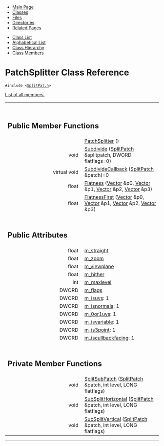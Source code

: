 <div class="tabs">

- [Main Page](index.md)
- <span id="current">[Classes](annotated.md)</span>
- [Files](files.md)
- [Directories](dirs.md)
- [Related Pages](pages.md)

</div>

<div class="tabs">

- [Class List](annotated.md)
- [Alphabetical List](classes.md)
- [Class Hierarchy](hierarchy.md)
- [Class Members](functions.md)

</div>

# PatchSplitter Class Reference

`#include <`<a href="SplitPat_8h-source.md" class="el"><code>SplitPat.h</code></a>`>`

[List of all members.](classPatchSplitter-members.md)

<table data-border="0" data-cellpadding="0" data-cellspacing="0">
<colgroup>
<col style="width: 50%" />
<col style="width: 50%" />
</colgroup>
<tbody>
<tr>
<td></td>
<td></td>
</tr>
<tr>
<td colspan="2"><br />
&#10;<h2 id="public-member-functions">Public Member Functions</h2></td>
</tr>
<tr>
<td class="memItemLeft" style="text-align: right;" data-nowrap="" data-valign="top"> </td>
<td class="memItemRight" data-valign="bottom"><a href="classPatchSplitter.md#1b64976b869f866a0faf14e39e8e7388" class="el">PatchSplitter</a> ()</td>
</tr>
<tr>
<td class="memItemLeft" style="text-align: right;" data-nowrap="" data-valign="top">void </td>
<td class="memItemRight" data-valign="bottom"><a href="classPatchSplitter.md#493aa5fc7bb3e46ce2a777ad4f8785a9" class="el">Subdivide</a> (<a href="classSplitPatch.md" class="el">SplitPatch</a> &amp;splitpatch, DWORD flatflags=0)</td>
</tr>
<tr>
<td class="memItemLeft" style="text-align: right;" data-nowrap="" data-valign="top">virtual void </td>
<td class="memItemRight" data-valign="bottom"><a href="classPatchSplitter.md#54c1600489bf313c42a418e2ca89f70e" class="el">SubdivideCallback</a> (<a href="classSplitPatch.md" class="el">SplitPatch</a> &amp;patch)=0</td>
</tr>
<tr>
<td class="memItemLeft" style="text-align: right;" data-nowrap="" data-valign="top">float </td>
<td class="memItemRight" data-valign="bottom"><a href="classPatchSplitter.md#0b203d8925442c330e6d5c89ee0a5eee" class="el">Flatness</a> (<a href="classVector.md" class="el">Vector</a> &amp;p0, <a href="classVector.md" class="el">Vector</a> &amp;p1, <a href="classVector.md" class="el">Vector</a> &amp;p2, <a href="classVector.md" class="el">Vector</a> &amp;p3)</td>
</tr>
<tr>
<td class="memItemLeft" style="text-align: right;" data-nowrap="" data-valign="top">float </td>
<td class="memItemRight" data-valign="bottom"><a href="classPatchSplitter.md#c9807ec9a9145e333fa931f32b4a62bb" class="el">FlatnessFirst</a> (<a href="classVector.md" class="el">Vector</a> &amp;p0, <a href="classVector.md" class="el">Vector</a> &amp;p1, <a href="classVector.md" class="el">Vector</a> &amp;p2, <a href="classVector.md" class="el">Vector</a> &amp;p3)</td>
</tr>
<tr>
<td colspan="2"><br />
&#10;<h2 id="public-attributes">Public Attributes</h2></td>
</tr>
<tr>
<td class="memItemLeft" style="text-align: right;" data-nowrap="" data-valign="top">float </td>
<td class="memItemRight" data-valign="bottom"><a href="classPatchSplitter.md#dcc93234b5c633205862441ea965af96" class="el">m_straight</a></td>
</tr>
<tr>
<td class="memItemLeft" style="text-align: right;" data-nowrap="" data-valign="top">float </td>
<td class="memItemRight" data-valign="bottom"><a href="classPatchSplitter.md#1bddf8d0b4ac031a27003b997d852c29" class="el">m_zoom</a></td>
</tr>
<tr>
<td class="memItemLeft" style="text-align: right;" data-nowrap="" data-valign="top">float </td>
<td class="memItemRight" data-valign="bottom"><a href="classPatchSplitter.md#645e4d7ccdb68b5491dc5b08b22d19c2" class="el">m_viewplane</a></td>
</tr>
<tr>
<td class="memItemLeft" style="text-align: right;" data-nowrap="" data-valign="top">float </td>
<td class="memItemRight" data-valign="bottom"><a href="classPatchSplitter.md#1acf5bbbc55232801c7664a7f01d09dd" class="el">m_hither</a></td>
</tr>
<tr>
<td class="memItemLeft" style="text-align: right;" data-nowrap="" data-valign="top">int </td>
<td class="memItemRight" data-valign="bottom"><a href="classPatchSplitter.md#20e382452d724065bc425f47ba94a62d" class="el">m_maxlevel</a></td>
</tr>
<tr>
<td class="memItemLeft" style="text-align: right;" data-nowrap="" data-valign="top">DWORD </td>
<td class="memItemRight" data-valign="bottom"><a href="classPatchSplitter.md#de812cb8066aad908294b43ef4b363df" class="el">m_flags</a></td>
</tr>
<tr>
<td class="memItemLeft" style="text-align: right;" data-nowrap="" data-valign="top">DWORD </td>
<td class="memItemRight" data-valign="bottom"><a href="classPatchSplitter.md#8833f7b4681f1487a1653447a8f3cc6f" class="el">m_isuvs</a>: 1</td>
</tr>
<tr>
<td class="memItemLeft" style="text-align: right;" data-nowrap="" data-valign="top">DWORD </td>
<td class="memItemRight" data-valign="bottom"><a href="classPatchSplitter.md#f86ba90fc262614f189067b81210fb8a" class="el">m_isnormals</a>: 1</td>
</tr>
<tr>
<td class="memItemLeft" style="text-align: right;" data-nowrap="" data-valign="top">DWORD </td>
<td class="memItemRight" data-valign="bottom"><a href="classPatchSplitter.md#9fab6631e025eba443492209783158e3" class="el">m_0or1uvs</a>: 1</td>
</tr>
<tr>
<td class="memItemLeft" style="text-align: right;" data-nowrap="" data-valign="top">DWORD </td>
<td class="memItemRight" data-valign="bottom"><a href="classPatchSplitter.md#2e5073964a61a33503a3c329c097b71a" class="el">m_isvariable</a>: 1</td>
</tr>
<tr>
<td class="memItemLeft" style="text-align: right;" data-nowrap="" data-valign="top">DWORD </td>
<td class="memItemRight" data-valign="bottom"><a href="classPatchSplitter.md#e6e0a806907769d81fc8f53a4492d5bd" class="el">m_is3point</a>: 1</td>
</tr>
<tr>
<td class="memItemLeft" style="text-align: right;" data-nowrap="" data-valign="top">DWORD </td>
<td class="memItemRight" data-valign="bottom"><a href="classPatchSplitter.md#d887fc1e8a7ccb6aadabed144990b25d" class="el">m_iscullbackfacing</a>: 1</td>
</tr>
<tr>
<td colspan="2"><br />
&#10;<h2 id="private-member-functions">Private Member Functions</h2></td>
</tr>
<tr>
<td class="memItemLeft" style="text-align: right;" data-nowrap="" data-valign="top">void </td>
<td class="memItemRight" data-valign="bottom"><a href="classPatchSplitter.md#f3686ac56d1971bfa47f3131f50c0eb4" class="el">SplitSubPatch</a> (<a href="classSplitPatch.md" class="el">SplitPatch</a> &amp;patch, int level, LONG flatflags)</td>
</tr>
<tr>
<td class="memItemLeft" style="text-align: right;" data-nowrap="" data-valign="top">void </td>
<td class="memItemRight" data-valign="bottom"><a href="classPatchSplitter.md#09e19dde64fc8d9768d69a6c449f1b2d" class="el">SubSplitHorizontal</a> (<a href="classSplitPatch.md" class="el">SplitPatch</a> &amp;patch, int level, LONG flatflags)</td>
</tr>
<tr>
<td class="memItemLeft" style="text-align: right;" data-nowrap="" data-valign="top">void </td>
<td class="memItemRight" data-valign="bottom"><a href="classPatchSplitter.md#d7688b2457c00a403131df93fd4d8222" class="el">SubSplitVertical</a> (<a href="classSplitPatch.md" class="el">SplitPatch</a> &amp;patch, int level, LONG flatflags)</td>
</tr>
</tbody>
</table>

------------------------------------------------------------------------

<span id="_details"></span>

